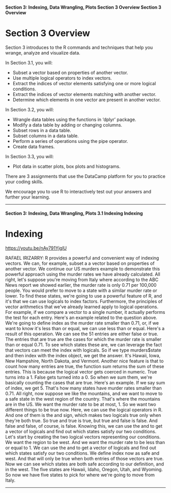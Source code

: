 #### Section 3: Indexing, Data Wrangling, Plots   Section 3 Overview   Section 3 Overview

# Section 3 Overview

Section 3 introduces to the R commands and techniques that help you wrange, analyze and visualize data.

In Section 3.1, you will:

* Subset a vector based on properties of another vector. 
* Use multiple logical operators to index vectors.
* Extract the indices of vector elements satisfying one or more logical conditions. 
* Extract the indices of vector elements matching with another vector.
* Determine which elements in one vector are present in another vector. 

In Section 3.2, you will:

* Wrangle data tables using the functions in ‘dplyr’ package. 
* Modify a data table by adding or changing columns. 
* Subset rows in a data table.
* Subset columns in a data table. 
* Perform a series of operations using the pipe operator. 
* Create data frames. 

In Section 3.3, you will:
* Plot data in scatter plots, box plots and histograms. 

There are 3 assignments that use the DataCamp platform for you to practice your coding skills.

We encourage you to use R to interactively test out your answers and further your learning.


---

#### Section 3: Indexing, Data Wrangling, Plots   3.1 Indexing   Indexing

# Indexing

https://youtu.be/nAy791YjglU


RAFAEL IRIZARRY: R provides a powerful and convenient way of indexing vectors.
We can, for example, subset a a vector based on properties of another vector.
We continue our US murders example to demonstrate
this powerful approach using the murder rates we have already calculated.
All right, let's suppose you're moving from Italy where
according to the ABC News report we showed earlier, the murder
rate is only 0.71 per 100,000 people.
You would prefer to move to a state with a similar murder rate or lower.
To find these states, we're going to use a powerful feature of R,
and it's that we can use logicals to index factors.
Furthermore, the principles of vector arithmetics that we've already
learned apply to logical operations.
For example, if we compare a vector to a single number,
it actually performs the test for each entry.
Here's an example related to the question above.
We're going to define index as the murder rate smaller than 0.71,
or, if we want to know it's less than or equal, we can use less than or equal.
Here's a result of this operation.
We can see the 51 entries are either false or true.
The entries that are true are the cases for which the murder
rate is smaller than or equal 0.71.
To see which states these are, we can leverage the fact
that vectors can meet the index with logicals.
So if we type murders$state and then index with the index object,
we get the answer.
It's Hawaii, Iowa, New Hampshire, North Dakota, and Vermont.
Another nice feature is that to count how many entries are true,
the function sum returns the sum of these entries.
This is because the logical vector gets coerced in numeric.
True turns into a 1.
False gets turned into a 0.
So when we sum them, we're basically counting the cases that are true.
Here's an example.
If we say sum of index, we get 5.
That's how many states have murder rates smaller than 0.71.
All right, now suppose we like the mountains,
and we want to move to a safe state in the west region of the country.
That's where the mountains are in the US.
We want the murder rate to be at most, 1.
So we want two different things to be true now.
Here, we can use the logical operators in R. And one of them
is the and sign, which makes two logicals true
only when they're both true.
So true and true is true, but true and false is false.
And false and false, of course, is false.
Knowing this, we can use the and to get a vector of logicals
and find out which states satisfy our two conditions.
Let's start by creating the two logical vectors representing our conditions.
We want the region to be west.
And we want the murder rate to be less than or equal to 1.
We can use the and to get a vector of logicals
and find out which states satisfy our two conditions.
We define index now as safe and west.
And that will only be true when both entries of those vectors are true.
Now we can see which states are both safe according to our definition,
and in the west.
The five states are Hawaii, Idaho, Oregon, Utah, and Wyoming.
So now we have five states to pick for where we're going to move from Italy.

---
